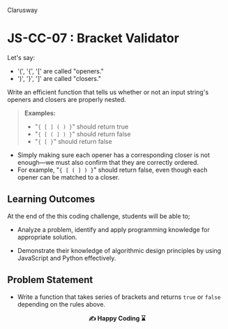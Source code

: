<p>Clarusway<img align="right"
  src="https://secure.meetupstatic.com/photos/event/3/1/b/9/600_488352729.jpeg"  width="15px"></p>

# JS-CC-07 : Bracket Validator

Let's say:

- '(', '{', '[' are called "openers."
- ')', '}', ']' are called "closers."

Write an efficient function that tells us whether or not an input string's openers and closers are properly nested.

> **Examples:**
>
> - "`{ [ ] ( ) }`" should return true
> - "`{ [ ( ] ) }`" should return false
> - "`{ [ }`" should return false

- Simply making sure each opener has a corresponding closer is not enough—we must also confirm that they are correctly ordered.
- For example, "`{ [ ( ] ) }`" should return false, even though each opener can be matched to a closer.

## Learning Outcomes

At the end of the this coding challenge, students will be able to;

- Analyze a problem, identify and apply programming knowledge for appropriate solution.

- Demonstrate their knowledge of algorithmic design principles by using JavaScript and Python effectively.

## Problem Statement

- Write a function that takes series of brackets and returns `true` or `false` depending on the rules above.

**<p align="center">&#9997; Happy Coding ⌛ </p>**